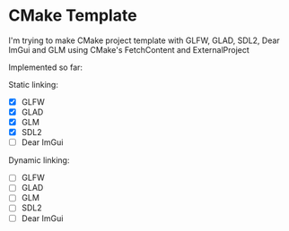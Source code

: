 # CMake Template
I'm trying to make CMake project template with GLFW, GLAD, SDL2, Dear ImGui and GLM using CMake's FetchContent and ExternalProject

Implemented so far:

Static linking:
- [x] GLFW
- [x] GLAD
- [x] GLM
- [x] SDL2
- [ ] Dear ImGui

Dynamic linking:
- [ ] GLFW
- [ ] GLAD
- [ ] GLM
- [ ] SDL2
- [ ] Dear ImGui
